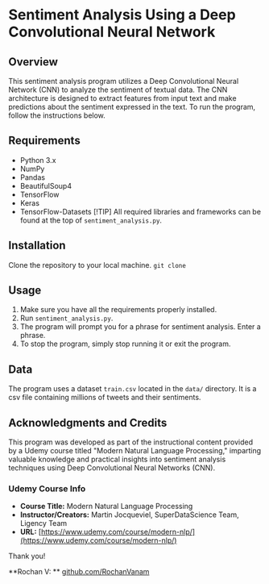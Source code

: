 # Sentiment Analysis Using a Deep Convolutional Neural Network
## Overview
This sentiment analysis program utilizes a Deep Convolutional Neural Network (CNN) to analyze the sentiment of textual data. The CNN architecture is designed to extract features from input text and make predictions about the sentiment expressed in the text. To run the program, follow the instructions below.

## Requirements
- Python 3.x
- NumPy
- Pandas
- BeautifulSoup4
- TensorFlow
- Keras
- TensorFlow-Datasets
[!TIP]
All required libraries and frameworks can be found at the top of ```sentiment_analysis.py```.

## Installation
Clone the repository to your local machine.
``` git clone ```

## Usage
1. Make sure you have all the requirements properly installed.
2. Run ```sentiment_analysis.py```.
3. The program will prompt you for a phrase for sentiment analysis. Enter a phrase.
4. To stop the program, simply stop running it or exit the program.

## Data
The program uses a dataset ```train.csv``` located in the ```data/``` directory. It is a csv file containing millions of tweets and their sentiments.

## Acknowledgments and Credits
This program was developed as part of the instructional content provided by a Udemy course titled "Modern Natural Language Processing," imparting valuable knowledge and practical insights into sentiment analysis techniques using Deep Convolutional Neural Networks (CNN).

### Udemy Course Info
- **Course Title:** Modern Natural Language Processing
- **Instructor/Creators:** Martin Jocqueviel, SuperDataScience Team, Ligency Team
- **URL:** [https://www.udemy.com/course/modern-nlp/](https://www.udemy.com/course/modern-nlp/)

Thank you!

**Rochan V: ** [github.com/RochanVanam](github.com/RochanVanam)
